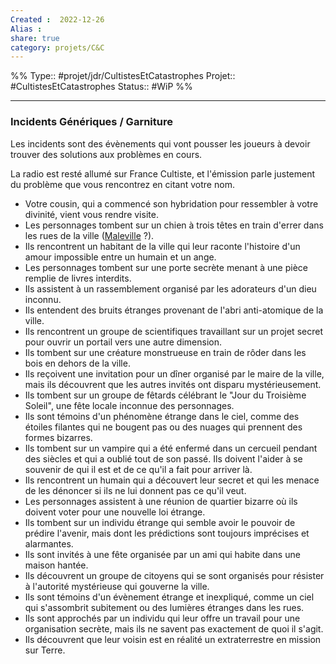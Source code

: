 ```yaml
---
Created :  2022-12-26
Alias :
share: true 
category: projets/C&C
---
```


%%
Type:: #projet/jdr/CultistesEtCatastrophes 
Projet:: #CultistesEtCatastrophes 
Status:: #WiP 
%%

***

### Incidents Génériques / Garniture

Les incidents sont des évènements qui vont pousser les joueurs à devoir trouver des solutions aux problèmes en cours.

La radio est resté allumé sur France Cultiste, et l'émission parle justement du problème que vous rencontrez en citant votre nom. 
- Votre cousin, qui a commencé son hybridation pour ressembler à votre divinité, vient vous rendre visite.
- Les personnages tombent sur un chien à trois têtes en train d'errer dans les rues de la ville ([Maleville](Maleville.md) ?).
-  Ils rencontrent un habitant de la ville qui leur raconte l'histoire d'un amour impossible entre un humain et un ange.
-  Les personnages tombent sur une porte secrète menant à une pièce remplie de livres interdits.
-  Ils assistent à un rassemblement organisé par les adorateurs d'un dieu inconnu.
-  Ils entendent des bruits étranges provenant de l'abri anti-atomique de la ville.
-  Ils rencontrent un groupe de scientifiques travaillant sur un projet secret pour ouvrir un portail vers une autre dimension.
-  Ils tombent sur une créature monstrueuse en train de rôder dans les bois en dehors de la ville.
-  Ils reçoivent une invitation pour un dîner organisé par le maire de la ville, mais ils découvrent que les autres invités ont disparu mystérieusement.
-  Ils tombent sur un groupe de fêtards célébrant le "Jour du Troisième Soleil", une fête locale inconnue des personnages.
-  Ils sont témoins d'un phénomène étrange dans le ciel, comme des étoiles filantes qui ne bougent pas ou des nuages qui prennent des formes bizarres.
- Ils tombent sur un vampire qui a été enfermé dans un cercueil pendant des siècles et qui a oublié tout de son passé. Ils doivent l'aider à se souvenir de qui il est et de ce qu'il a fait pour arriver là.
- Ils rencontrent un humain qui a découvert leur secret et qui les menace de les dénoncer si ils ne lui donnent pas ce qu'il veut.
- Les personnages assistent à une réunion de quartier bizarre où ils doivent voter pour une nouvelle loi étrange.
- Ils tombent sur un individu étrange qui semble avoir le pouvoir de prédire l'avenir, mais dont les prédictions sont toujours imprécises et alarmantes.
-  Ils sont invités à une fête organisée par un ami qui habite dans une maison hantée.
- Ils découvrent un groupe de citoyens qui se sont organisés pour résister à l'autorité mystérieuse qui gouverne la ville.
- Ils sont témoins d'un évènement étrange et inexpliqué, comme un ciel qui s'assombrit subitement ou des lumières étranges dans les rues.
- Ils sont approchés par un individu qui leur offre un travail pour une organisation secrète, mais ils ne savent pas exactement de quoi il s'agit.
- Ils découvrent que leur voisin est en réalité un extraterrestre en mission sur Terre.
